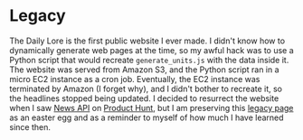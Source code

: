 # Legacy

The Daily Lore is the first public website I ever made. I didn't know how to
dynamically generate web pages at the time, so my awful hack was to use a
Python script that would recreate `generate_units.js` with the data inside it.
The website was served from Amazon S3, and the Python script ran in a micro EC2
instance as a cron job. Eventually, the EC2 instance was terminated by Amazon
(I forget why), and I didn't bother to recreate it, so the headlines stopped
being updated. I decided to resurrect the website when I saw [News
API](https://newsapi.org) on [Product Hunt](https://www.producthunt.com), but I
am preserving this [legacy page](https://www.dailylore.com/legacy/) as an
easter egg and as a reminder to myself of how much I have learned since then.

